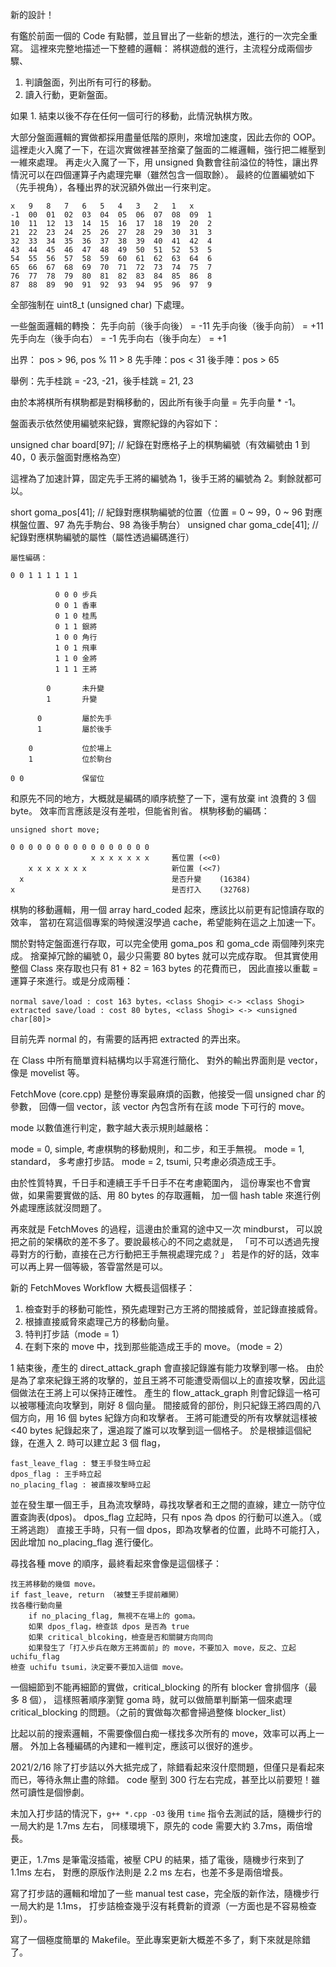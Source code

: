 新的設計！

有鑑於前面一個的 Code 有點髒，並且冒出了一些新的想法，進行的一次完全重寫。
這裡來完整地描述一下整體的邏輯：
將棋遊戲的進行，主流程分成兩個步驟、

1.	判讀盤面，列出所有可行的移動。
2.	讀入行動，更新盤面。

如果 1. 結束以後不存在任何一個可行的移動，此情況執棋方敗。

大部分盤面邏輯的實做都採用盡量低階的原則，來增加速度，因此去你的 OOP。
這裡走火入魔了一下，在這次實做裡甚至捨棄了盤面的二維邏輯，強行把二維壓到一維來處理。
再走火入魔了一下，用 unsigned 負數會往前溢位的特性，讓出界情況可以在四個運算子內處理完畢（雖然包含一個取餘）。
最終的位置編號如下（先手視角），各種出界的狀況額外做出一行來判定。

	x	9	8	7	6	5	4	3	2	1	x
	-1	00	01	02	03	04	05	06	07	08	09	1
	10	11	12	13	14	15	16	17	18	19	20	2
	21	22	23	24	25	26	27	28	29	30	31	3
	32	33	34	35	36	37	38	39	40	41	42	4
	43	44	45	46	47	48	49	50	51	52	53	5
	54	55	56	57	58	59	60	61	62	63	64	6
	65	66	67	68	69	70	71	72	73	74	75	7
	76	77	78	79	80	81	82	83	84	85	86	8
	87	88	89	90	91	92	93	94	95	96	97	9

全部強制在 uint8_t (unsigned char) 下處理。

一些盤面邏輯的轉換：
先手向前（後手向後） = -11
先手向後（後手向前） = +11
先手向左（後手向右） = -1
先手向右（後手向左） = +1

出界： pos > 96, pos % 11 > 8
先手陣：pos < 31
後手陣：pos > 65

舉例：先手桂跳 = -23, -21，後手桂跳 = 21, 23

由於本將棋所有棋駒都是對稱移動的，因此所有後手向量 = 先手向量 * -1。 

盤面表示依然使用編號來紀錄，實際紀錄的內容如下：

unsigned char board[97];		// 紀錄在對應格子上的棋駒編號（有效編號由 1 到 40，0 表示盤面對應格為空）

這裡為了加速計算，固定先手王將的編號為 1，後手王將的編號為 2。剩餘就都可以。

short goma_pos[41];				// 紀錄對應棋駒編號的位置（位置 = 0 ~ 99，0 ~ 96 對應棋盤位置、97 為先手駒台、98 為後手駒台）
unsigned char goma_cde[41];		// 紀錄對應棋駒編號的屬性（屬性透過編碼進行）

	屬性編碼：

	0 0 1 1 1 1 1 1

			  0 0 0 步兵
			  0 0 1 香車
			  0 1 0 桂馬
			  0 1 1 銀將
			  1 0 0 角行
			  1 0 1 飛車
			  1 1 0 金將
			  1 1 1 王將

			0 		未升變
			1		升變

		  0			屬於先手
		  1			屬於後手

		0			位於場上
		1			位於駒台

	0 0				保留位

和原先不同的地方，大概就是編碼的順序統整了一下，還有放棄 int 浪費的 3 個 byte。
效率而言應該是沒有差啦，但能省則省。
棋駒移動的編碼：

	unsigned short move;

	0 0 0 0 0 0 0 0 0 0 0 0 0 0 0 0
	                  x x x x x x x		舊位置	(<<0)
	    x x x x x x x 					新位置	(<<7)
	  x									是否升變	(16384)
	x									是否打入	(32768)


棋駒的移動邏輯，用一個 array hard_coded 起來，應該比以前更有記憶讀存取的效率，
當初在寫這個專案的時候還沒學過 cache，希望能夠在這之上加速一下。

關於對特定盤面進行存取，可以完全使用 goma_pos 和 goma_cde 兩個陣列來完成。
捨棄掉冗餘的編號 0，最少只需要 80 bytes 就可以完成存取。
但其實使用整個 Class 來存取也只有 81 + 82 = 163 bytes 的花費而已，
因此直接以重載 = 運算子來進行。或是分成兩種：

	normal save/load : cost 163 bytes，<class Shogi> <-> <class Shogi>
	extracted save/load : cost 80 bytes, <class Shogi> <-> <unsigned char[80]> 

目前先弄 normal 的，有需要的話再把 extracted 的弄出來。

在 Class 中所有簡單資料結構均以手寫進行簡化、
對外的輸出界面則是 vector，像是 movelist 等。


FetchMove (core.cpp) 是整份專案最麻煩的函數，他接受一個 unsigned char 的參數，
回傳一個 vector，該 vector 內包含所有在該 mode 下可行的 move。

mode 以數值進行判定，數字越大表示規則越嚴格：

mode = 0, simple, 		考慮棋駒的移動規則，和二步，和王手無視。
mode = 1, standard，		多考慮打步詰。
mode = 2, tsumi,		只考慮必須造成王手。

由於性質特異，千日手和連續王手千日手不在考慮範圍內，
這份專案也不會實做，如果需要實做的話、用 80 bytes 的存取邏輯，
加一個 hash table 來進行例外處理應該就沒問題了。

再來就是 FetchMoves 的過程，這邊由於重寫的途中又一次 mindburst，
可以說把之前的架構砍的差不多了。要說最核心的不同之處就是，
「可不可以透過先搜尋對方的行動，直接在己方行動把王手無視處理完成？」
若是作的好的話，效率可以再上昇一個等級，答雸當然是可以。

新的 FetchMoves Workflow 大概長這個樣子：

1.	檢查對手的移動可能性，預先處理對己方王將的間接威脅，並記錄直接威脅。
2.	根據直接威脅來處理己方的移動向量。
3.	特判打步詰（mode = 1）
4.	在剩下來的 move 中，找到那些能造成王手的 move。（mode = 2）


1 結束後，產生的 direct_attack_graph 會直接記錄誰有能力攻擊到哪一格。
由於是為了拿來紀錄王將的攻擊的，並且王將不可能遭受兩個以上的直接攻擊，因此這個做法在王將上可以保持正確性。
產生的 flow_attack_graph 則會記錄這一格可以被哪種流向攻擊到，剛好 8 個向量。
間接威脅的部份，則只紀錄王將四周的八個方向，用 16 個 bytes 紀錄方向和攻擊者。
王將可能遭受的所有攻擊就這樣被 <40 bytes 紀錄起來了，還追蹤了誰可以攻擊到這一個格子。
於是根據這個紀錄，在進入 2. 時可以建立起 3 個 flag，

	fast_leave_flag : 雙王手發生時立起
	dpos_flag : 王手時立起
	no_placing_flag : 被直接攻擊時立起

並在發生單一個王手，且為流攻擊時，尋找攻擊者和王之間的直線，建立一防守位置查詢表(dpos)。
dpos_flag 立起時，只有 npos 為 dpos 的行動可以進入。（或王將逃跑）
直接王手時，只有一個 dpos，即為攻擊者的位置，此時不可能打入，因此增加 no_placing_flag 進行優化。

尋找各種 move 的順序，最終看起來會像是這個樣子：

	找王將移動的幾個 move。
	if fast_leave, return （被雙王手提前離開）
	找各種行動向量
		if no_placing_flag, 無視不在場上的 goma。
		如果 dpos_flag，檢查該 dpos 是否為 true
		如果 critical_blcoking，檢查是否和關鍵方向同向
		如果發生了「打入步兵在敵方王將面前」的 move，不要加入 move，反之、立起 uchifu_flag
	檢查 uchifu tsumi，決定要不要加入這個 move。

一個細節到不能再細節的實做，critical_blocking 的所有 blocker 會排個序（最多 8 個），
這樣照著順序瀏覽 goma 時，就可以做簡單判斷第一個來處理 critical_blocking 的問題。（之前的實做每次都會掃過整條 blocker_list）

比起以前的搜索邏輯，不需要像個白痴一樣找多次所有的 move，效率可以再上一層。
外加上各種編碼的內建和一維判定，應該可以很好的進步。

2021/2/16 除了打步詰以外大抵完成了，除錯看起來沒什麼問題，但僅只是看起來而已，等待永無止盡的除錯。
code 壓到 300 行左右完成，甚至比以前要短！雖然可讀性是個慘劇。

未加入打步詰的情況下，`g++ *.cpp -O3` 後用 `time` 指令去測試的話，隨機步行的一局大約是 1.7ms 左右，
同樣環境下，原先的 code 需要大約 3.7ms，兩倍增長。

更正，1.7ms 是筆電沒插電，被壓 CPU 的結果，插了電後，隨機步行來到了 1.1ms 左右，
對應的原版作法則是 2.2 ms 左右，也差不多是兩倍增長。

寫了打步詰的邏輯和增加了一些 manual test case，完全版的新作法，隨機步行一局大約是 1.1ms，
打步詰檢查幾乎沒有耗費新的資源（一方面也是不容易檢查到）。

寫了一個極度簡單的 Makefile。至此專案更新大概差不多了，剩下來就是除錯了。